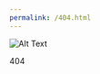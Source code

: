```yaml
---
permalink: /404.html
---
```

![Alt Text](http://toubers.party/dasper/assets/img/404_bean.gif)
<!-- Big 404 text -->
<div id="notFound">404</div>
